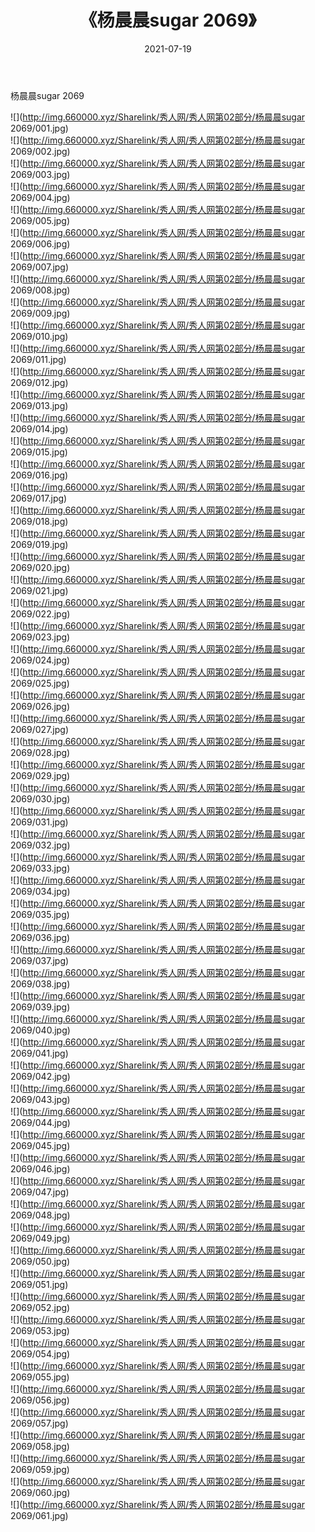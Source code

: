 ﻿---
layout: post
title:  《杨晨晨sugar 2069》
date:   2021-07-19
img: http://img.660000.xyz/Sharelink/秀人网/秀人网第02部分/杨晨晨sugar 2069/000.jpg
categories: [美女, 清纯, 唯美]
---

杨晨晨sugar 2069

  ![](http://img.660000.xyz/Sharelink/秀人网/秀人网第02部分/杨晨晨sugar 2069/001.jpg) <br> ![](http://img.660000.xyz/Sharelink/秀人网/秀人网第02部分/杨晨晨sugar 2069/002.jpg) <br> ![](http://img.660000.xyz/Sharelink/秀人网/秀人网第02部分/杨晨晨sugar 2069/003.jpg) <br> ![](http://img.660000.xyz/Sharelink/秀人网/秀人网第02部分/杨晨晨sugar 2069/004.jpg) <br> ![](http://img.660000.xyz/Sharelink/秀人网/秀人网第02部分/杨晨晨sugar 2069/005.jpg) <br> ![](http://img.660000.xyz/Sharelink/秀人网/秀人网第02部分/杨晨晨sugar 2069/006.jpg) <br> ![](http://img.660000.xyz/Sharelink/秀人网/秀人网第02部分/杨晨晨sugar 2069/007.jpg) <br> ![](http://img.660000.xyz/Sharelink/秀人网/秀人网第02部分/杨晨晨sugar 2069/008.jpg) <br> ![](http://img.660000.xyz/Sharelink/秀人网/秀人网第02部分/杨晨晨sugar 2069/009.jpg) <br> ![](http://img.660000.xyz/Sharelink/秀人网/秀人网第02部分/杨晨晨sugar 2069/010.jpg) <br> ![](http://img.660000.xyz/Sharelink/秀人网/秀人网第02部分/杨晨晨sugar 2069/011.jpg) <br> ![](http://img.660000.xyz/Sharelink/秀人网/秀人网第02部分/杨晨晨sugar 2069/012.jpg) <br> ![](http://img.660000.xyz/Sharelink/秀人网/秀人网第02部分/杨晨晨sugar 2069/013.jpg) <br> ![](http://img.660000.xyz/Sharelink/秀人网/秀人网第02部分/杨晨晨sugar 2069/014.jpg) <br> ![](http://img.660000.xyz/Sharelink/秀人网/秀人网第02部分/杨晨晨sugar 2069/015.jpg) <br> ![](http://img.660000.xyz/Sharelink/秀人网/秀人网第02部分/杨晨晨sugar 2069/016.jpg) <br> ![](http://img.660000.xyz/Sharelink/秀人网/秀人网第02部分/杨晨晨sugar 2069/017.jpg) <br> ![](http://img.660000.xyz/Sharelink/秀人网/秀人网第02部分/杨晨晨sugar 2069/018.jpg) <br> ![](http://img.660000.xyz/Sharelink/秀人网/秀人网第02部分/杨晨晨sugar 2069/019.jpg) <br> ![](http://img.660000.xyz/Sharelink/秀人网/秀人网第02部分/杨晨晨sugar 2069/020.jpg) <br> ![](http://img.660000.xyz/Sharelink/秀人网/秀人网第02部分/杨晨晨sugar 2069/021.jpg) <br> ![](http://img.660000.xyz/Sharelink/秀人网/秀人网第02部分/杨晨晨sugar 2069/022.jpg) <br> ![](http://img.660000.xyz/Sharelink/秀人网/秀人网第02部分/杨晨晨sugar 2069/023.jpg) <br> ![](http://img.660000.xyz/Sharelink/秀人网/秀人网第02部分/杨晨晨sugar 2069/024.jpg) <br> ![](http://img.660000.xyz/Sharelink/秀人网/秀人网第02部分/杨晨晨sugar 2069/025.jpg) <br> ![](http://img.660000.xyz/Sharelink/秀人网/秀人网第02部分/杨晨晨sugar 2069/026.jpg) <br> ![](http://img.660000.xyz/Sharelink/秀人网/秀人网第02部分/杨晨晨sugar 2069/027.jpg) <br> ![](http://img.660000.xyz/Sharelink/秀人网/秀人网第02部分/杨晨晨sugar 2069/028.jpg) <br> ![](http://img.660000.xyz/Sharelink/秀人网/秀人网第02部分/杨晨晨sugar 2069/029.jpg) <br> ![](http://img.660000.xyz/Sharelink/秀人网/秀人网第02部分/杨晨晨sugar 2069/030.jpg) <br> ![](http://img.660000.xyz/Sharelink/秀人网/秀人网第02部分/杨晨晨sugar 2069/031.jpg) <br> ![](http://img.660000.xyz/Sharelink/秀人网/秀人网第02部分/杨晨晨sugar 2069/032.jpg) <br> ![](http://img.660000.xyz/Sharelink/秀人网/秀人网第02部分/杨晨晨sugar 2069/033.jpg) <br> ![](http://img.660000.xyz/Sharelink/秀人网/秀人网第02部分/杨晨晨sugar 2069/034.jpg) <br> ![](http://img.660000.xyz/Sharelink/秀人网/秀人网第02部分/杨晨晨sugar 2069/035.jpg) <br> ![](http://img.660000.xyz/Sharelink/秀人网/秀人网第02部分/杨晨晨sugar 2069/036.jpg) <br> ![](http://img.660000.xyz/Sharelink/秀人网/秀人网第02部分/杨晨晨sugar 2069/037.jpg) <br> ![](http://img.660000.xyz/Sharelink/秀人网/秀人网第02部分/杨晨晨sugar 2069/038.jpg) <br> ![](http://img.660000.xyz/Sharelink/秀人网/秀人网第02部分/杨晨晨sugar 2069/039.jpg) <br> ![](http://img.660000.xyz/Sharelink/秀人网/秀人网第02部分/杨晨晨sugar 2069/040.jpg) <br> ![](http://img.660000.xyz/Sharelink/秀人网/秀人网第02部分/杨晨晨sugar 2069/041.jpg) <br> ![](http://img.660000.xyz/Sharelink/秀人网/秀人网第02部分/杨晨晨sugar 2069/042.jpg) <br> ![](http://img.660000.xyz/Sharelink/秀人网/秀人网第02部分/杨晨晨sugar 2069/043.jpg) <br> ![](http://img.660000.xyz/Sharelink/秀人网/秀人网第02部分/杨晨晨sugar 2069/044.jpg) <br> ![](http://img.660000.xyz/Sharelink/秀人网/秀人网第02部分/杨晨晨sugar 2069/045.jpg) <br> ![](http://img.660000.xyz/Sharelink/秀人网/秀人网第02部分/杨晨晨sugar 2069/046.jpg) <br> ![](http://img.660000.xyz/Sharelink/秀人网/秀人网第02部分/杨晨晨sugar 2069/047.jpg) <br> ![](http://img.660000.xyz/Sharelink/秀人网/秀人网第02部分/杨晨晨sugar 2069/048.jpg) <br> ![](http://img.660000.xyz/Sharelink/秀人网/秀人网第02部分/杨晨晨sugar 2069/049.jpg) <br> ![](http://img.660000.xyz/Sharelink/秀人网/秀人网第02部分/杨晨晨sugar 2069/050.jpg) <br> ![](http://img.660000.xyz/Sharelink/秀人网/秀人网第02部分/杨晨晨sugar 2069/051.jpg) <br> ![](http://img.660000.xyz/Sharelink/秀人网/秀人网第02部分/杨晨晨sugar 2069/052.jpg) <br> ![](http://img.660000.xyz/Sharelink/秀人网/秀人网第02部分/杨晨晨sugar 2069/053.jpg) <br> ![](http://img.660000.xyz/Sharelink/秀人网/秀人网第02部分/杨晨晨sugar 2069/054.jpg) <br> ![](http://img.660000.xyz/Sharelink/秀人网/秀人网第02部分/杨晨晨sugar 2069/055.jpg) <br> ![](http://img.660000.xyz/Sharelink/秀人网/秀人网第02部分/杨晨晨sugar 2069/056.jpg) <br> ![](http://img.660000.xyz/Sharelink/秀人网/秀人网第02部分/杨晨晨sugar 2069/057.jpg) <br> ![](http://img.660000.xyz/Sharelink/秀人网/秀人网第02部分/杨晨晨sugar 2069/058.jpg) <br> ![](http://img.660000.xyz/Sharelink/秀人网/秀人网第02部分/杨晨晨sugar 2069/059.jpg) <br> ![](http://img.660000.xyz/Sharelink/秀人网/秀人网第02部分/杨晨晨sugar 2069/060.jpg) <br> ![](http://img.660000.xyz/Sharelink/秀人网/秀人网第02部分/杨晨晨sugar 2069/061.jpg) <br>